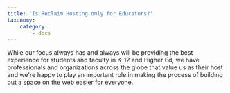 ```yaml
---
title: 'Is Reclaim Hosting only for Educators?'
taxonomy:
    category:
        - docs
---
```


While our focus always has and always will be providing the best experience for students and faculty in K-12 and Higher Ed, we have professionals and organizations across the globe that value us as their host and we're happy to play an important role in making the process of building out a space on the web easier for everyone.